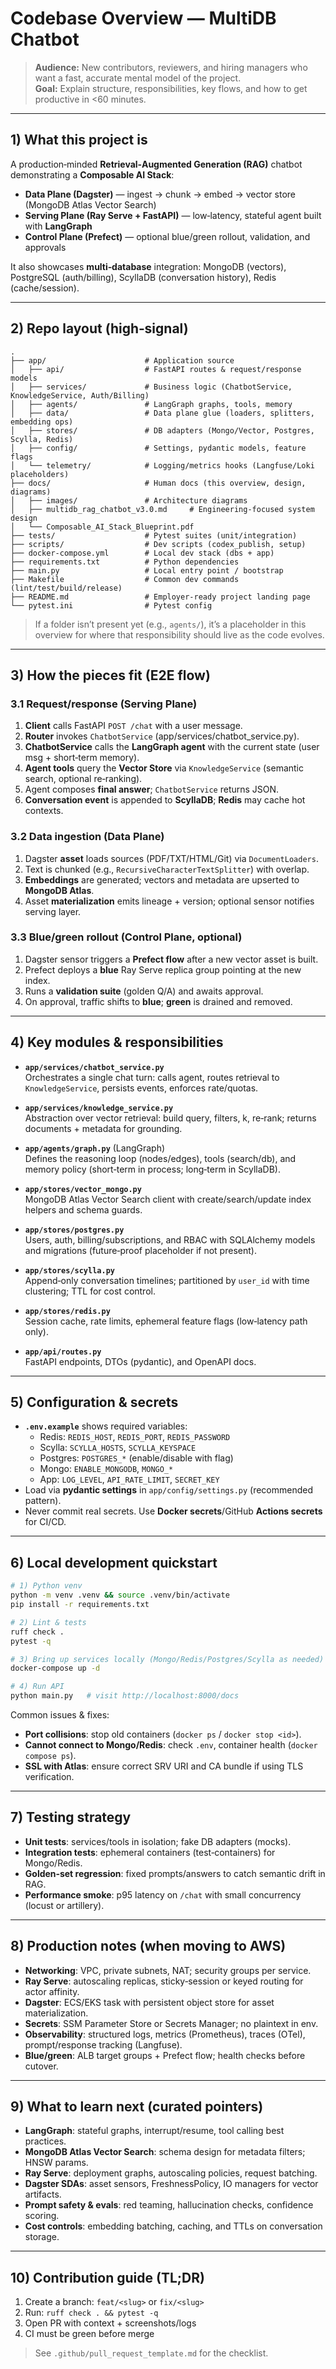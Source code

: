 # Codebase Overview — MultiDB Chatbot

> **Audience:** New contributors, reviewers, and hiring managers who want a fast, accurate mental model of the project.  
> **Goal:** Explain structure, responsibilities, key flows, and how to get productive in <60 minutes.

---

## 1) What this project is

A production‑minded **Retrieval‑Augmented Generation (RAG)** chatbot demonstrating a **Composable AI Stack**:

- **Data Plane (Dagster)** — ingest → chunk → embed → vector store (MongoDB Atlas Vector Search)
- **Serving Plane (Ray Serve + FastAPI)** — low‑latency, stateful agent built with **LangGraph**
- **Control Plane (Prefect)** — optional blue/green rollout, validation, and approvals

It also showcases **multi‑database** integration: MongoDB (vectors), PostgreSQL (auth/billing), ScyllaDB (conversation history), Redis (cache/session).

---

## 2) Repo layout (high‑signal)

```
.
├── app/                      # Application source
│   ├── api/                  # FastAPI routes & request/response models
│   ├── services/             # Business logic (ChatbotService, KnowledgeService, Auth/Billing)
│   ├── agents/               # LangGraph graphs, tools, memory
│   ├── data/                 # Data plane glue (loaders, splitters, embedding ops)
│   ├── stores/               # DB adapters (Mongo/Vector, Postgres, Scylla, Redis)
│   ├── config/               # Settings, pydantic models, feature flags
│   └── telemetry/            # Logging/metrics hooks (Langfuse/Loki placeholders)
├── docs/                     # Human docs (this overview, design, diagrams)
│   ├── images/               # Architecture diagrams
│   ├── multidb_rag_chatbot_v3.0.md     # Engineering‑focused system design
│   └── Composable_AI_Stack_Blueprint.pdf
├── tests/                    # Pytest suites (unit/integration)
├── scripts/                  # Dev scripts (codex_publish, setup)
├── docker-compose.yml        # Local dev stack (dbs + app)
├── requirements.txt          # Python dependencies
├── main.py                   # Local entry point / bootstrap
├── Makefile                  # Common dev commands (lint/test/build/release)
├── README.md                 # Employer‑ready project landing page
└── pytest.ini                # Pytest config
```

> If a folder isn’t present yet (e.g., `agents/`), it’s a placeholder in this overview for where that responsibility should live as the code evolves.

---

## 3) How the pieces fit (E2E flow)

### 3.1 Request/response (Serving Plane)

1. **Client** calls FastAPI `POST /chat` with a user message.
2. **Router** invokes `ChatbotService` (app/services/chatbot_service.py).
3. **ChatbotService** calls the **LangGraph agent** with the current state (user msg + short‑term memory).
4. **Agent tools** query the **Vector Store** via `KnowledgeService` (semantic search, optional re‑ranking).
5. Agent composes **final answer**; `ChatbotService` returns JSON.
6. **Conversation event** is appended to **ScyllaDB**; **Redis** may cache hot contexts.

### 3.2 Data ingestion (Data Plane)

1. Dagster **asset** loads sources (PDF/TXT/HTML/Git) via `DocumentLoaders`.
2. Text is chunked (e.g., `RecursiveCharacterTextSplitter`) with overlap.
3. **Embeddings** are generated; vectors and metadata are upserted to **MongoDB Atlas**.
4. Asset **materialization** emits lineage + version; optional sensor notifies serving layer.

### 3.3 Blue/green rollout (Control Plane, optional)

1. Dagster sensor triggers a **Prefect flow** after a new vector asset is built.
2. Prefect deploys a **blue** Ray Serve replica group pointing at the new index.
3. Runs a **validation suite** (golden Q/A) and awaits approval.
4. On approval, traffic shifts to **blue**; **green** is drained and removed.

---

## 4) Key modules & responsibilities

- **`app/services/chatbot_service.py`**  
  Orchestrates a single chat turn: calls agent, routes retrieval to `KnowledgeService`, persists events, enforces rate/quotas.

- **`app/services/knowledge_service.py`**  
  Abstraction over vector retrieval: build query, filters, k, re‑rank; returns documents + metadata for grounding.

- **`app/agents/graph.py`** (LangGraph)  
  Defines the reasoning loop (nodes/edges), tools (search/db), and memory policy (short‑term in process; long‑term in ScyllaDB).

- **`app/stores/vector_mongo.py`**  
  MongoDB Atlas Vector Search client with create/search/update index helpers and schema guards.

- **`app/stores/postgres.py`**  
  Users, auth, billing/subscriptions, and RBAC with SQLAlchemy models and migrations (future‑proof placeholder if not present).

- **`app/stores/scylla.py`**  
  Append‑only conversation timelines; partitioned by `user_id` with time clustering; TTL for cost control.

- **`app/stores/redis.py`**  
  Session cache, rate limits, ephemeral feature flags (low‑latency path only).

- **`app/api/routes.py`**  
  FastAPI endpoints, DTOs (pydantic), and OpenAPI docs.

---

## 5) Configuration & secrets

- **`.env.example`** shows required variables:
  - Redis: `REDIS_HOST`, `REDIS_PORT`, `REDIS_PASSWORD`
  - Scylla: `SCYLLA_HOSTS`, `SCYLLA_KEYSPACE`
  - Postgres: `POSTGRES_*` (enable/disable with flag)
  - Mongo: `ENABLE_MONGODB`, `MONGO_*`
  - App: `LOG_LEVEL`, `API_RATE_LIMIT`, `SECRET_KEY`
- Load via **pydantic settings** in `app/config/settings.py` (recommended pattern).  
- Never commit real secrets. Use **Docker secrets**/GitHub **Actions secrets** for CI/CD.

---

## 6) Local development quickstart

```bash
# 1) Python venv
python -m venv .venv && source .venv/bin/activate
pip install -r requirements.txt

# 2) Lint & tests
ruff check .
pytest -q

# 3) Bring up services locally (Mongo/Redis/Postgres/Scylla as needed)
docker-compose up -d

# 4) Run API
python main.py   # visit http://localhost:8000/docs
```

Common issues & fixes:
- **Port collisions**: stop old containers (`docker ps` / `docker stop <id>`).  
- **Cannot connect to Mongo/Redis**: check `.env`, container health (`docker compose ps`).  
- **SSL with Atlas**: ensure correct SRV URI and CA bundle if using TLS verification.

---

## 7) Testing strategy

- **Unit tests**: services/tools in isolation; fake DB adapters (mocks).  
- **Integration tests**: ephemeral containers (test‑containers) for Mongo/Redis.  
- **Golden‑set regression**: fixed prompts/answers to catch semantic drift in RAG.  
- **Performance smoke**: p95 latency on `/chat` with small concurrency (locust or artillery).

---

## 8) Production notes (when moving to AWS)

- **Networking**: VPC, private subnets, NAT; security groups per service.  
- **Ray Serve**: autoscaling replicas, sticky‑session or keyed routing for actor affinity.  
- **Dagster**: ECS/EKS task with persistent object store for asset materialization.  
- **Secrets**: SSM Parameter Store or Secrets Manager; no plaintext in env.  
- **Observability**: structured logs, metrics (Prometheus), traces (OTel), prompt/response tracking (Langfuse).  
- **Blue/green**: ALB target groups + Prefect flow; health checks before cutover.

---

## 9) What to learn next (curated pointers)

- **LangGraph**: stateful graphs, interrupt/resume, tool calling best practices.  
- **MongoDB Atlas Vector Search**: schema design for metadata filters; HNSW params.  
- **Ray Serve**: deployment graphs, autoscaling policies, request batching.  
- **Dagster SDAs**: asset sensors, FreshnessPolicy, IO managers for vector artifacts.  
- **Prompt safety & evals**: red teaming, hallucination checks, confidence scoring.  
- **Cost controls**: embedding batching, caching, and TTLs on conversation storage.

---

## 10) Contribution guide (TL;DR)

1. Create a branch: `feat/<slug>` or `fix/<slug>`  
2. Run: `ruff check . && pytest -q`  
3. Open PR with context + screenshots/logs  
4. CI must be green before merge

> See `.github/pull_request_template.md` for the checklist.
